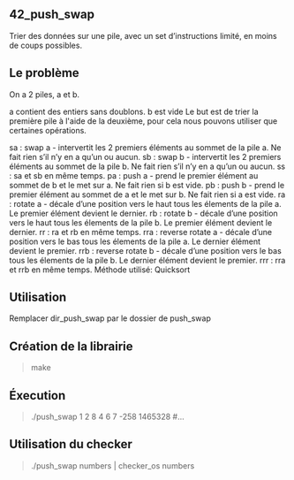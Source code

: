 42_push_swap
----------

Trier des données sur une pile, avec un set d’instructions limité, en moins de coups possibles.

Le problème
----------

On a 2 piles, a et b.

a contient des entiers sans doublons.
b est vide
Le but est de trier la première pile à l'aide de la deuxième, pour cela nous pouvons utiliser que certaines opérations.

sa : swap a - intervertit les 2 premiers éléments au sommet de la pile a. Ne fait rien s’il n’y en a qu’un ou aucun.
sb : swap b - intervertit les 2 premiers éléments au sommet de la pile b. Ne fait rien s’il n’y en a qu’un ou aucun.
ss : sa et sb en même temps.
pa : push a - prend le premier élément au sommet de b et le met sur a. Ne fait rien si b est vide.
pb : push b - prend le premier élément au sommet de a et le met sur b. Ne fait rien si a est vide.
ra : rotate a - décale d’une position vers le haut tous les élements de la pile a. Le premier élément devient le dernier.
rb : rotate b - décale d’une position vers le haut tous les élements de la pile b. Le premier élément devient le dernier.
rr : ra et rb en même temps.
rra : reverse rotate a - décale d’une position vers le bas tous les élements de la pile a. Le dernier élément devient le premier.
rrb : reverse rotate b - décale d’une position vers le bas tous les élements de la pile b. Le dernier élément devient le premier.
rrr : rra et rrb en même temps.
Méthode utilisé: Quicksort

Utilisation
----------

Remplacer dir_push_swap par le dossier de push_swap

Création de la librairie
----------

>make

Éxecution
----------

>./push_swap 1 2 8 4 6 7 -258 1465328 #...

Utilisation du checker
----------
>./push_swap numbers | checker_os numbers
